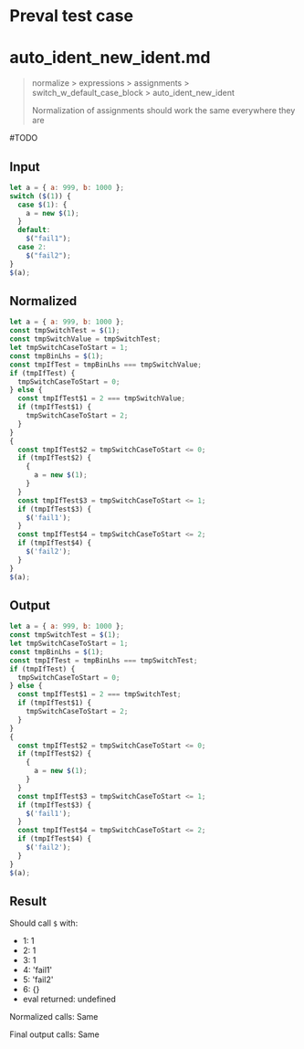 # Preval test case

# auto_ident_new_ident.md

> normalize > expressions > assignments > switch_w_default_case_block > auto_ident_new_ident
>
> Normalization of assignments should work the same everywhere they are

#TODO

## Input

`````js filename=intro
let a = { a: 999, b: 1000 };
switch ($(1)) {
  case $(1): {
    a = new $(1);
  }
  default:
    $("fail1");
  case 2:
    $("fail2");
}
$(a);
`````

## Normalized

`````js filename=intro
let a = { a: 999, b: 1000 };
const tmpSwitchTest = $(1);
const tmpSwitchValue = tmpSwitchTest;
let tmpSwitchCaseToStart = 1;
const tmpBinLhs = $(1);
const tmpIfTest = tmpBinLhs === tmpSwitchValue;
if (tmpIfTest) {
  tmpSwitchCaseToStart = 0;
} else {
  const tmpIfTest$1 = 2 === tmpSwitchValue;
  if (tmpIfTest$1) {
    tmpSwitchCaseToStart = 2;
  }
}
{
  const tmpIfTest$2 = tmpSwitchCaseToStart <= 0;
  if (tmpIfTest$2) {
    {
      a = new $(1);
    }
  }
  const tmpIfTest$3 = tmpSwitchCaseToStart <= 1;
  if (tmpIfTest$3) {
    $('fail1');
  }
  const tmpIfTest$4 = tmpSwitchCaseToStart <= 2;
  if (tmpIfTest$4) {
    $('fail2');
  }
}
$(a);
`````

## Output

`````js filename=intro
let a = { a: 999, b: 1000 };
const tmpSwitchTest = $(1);
let tmpSwitchCaseToStart = 1;
const tmpBinLhs = $(1);
const tmpIfTest = tmpBinLhs === tmpSwitchTest;
if (tmpIfTest) {
  tmpSwitchCaseToStart = 0;
} else {
  const tmpIfTest$1 = 2 === tmpSwitchTest;
  if (tmpIfTest$1) {
    tmpSwitchCaseToStart = 2;
  }
}
{
  const tmpIfTest$2 = tmpSwitchCaseToStart <= 0;
  if (tmpIfTest$2) {
    {
      a = new $(1);
    }
  }
  const tmpIfTest$3 = tmpSwitchCaseToStart <= 1;
  if (tmpIfTest$3) {
    $('fail1');
  }
  const tmpIfTest$4 = tmpSwitchCaseToStart <= 2;
  if (tmpIfTest$4) {
    $('fail2');
  }
}
$(a);
`````

## Result

Should call `$` with:
 - 1: 1
 - 2: 1
 - 3: 1
 - 4: 'fail1'
 - 5: 'fail2'
 - 6: {}
 - eval returned: undefined

Normalized calls: Same

Final output calls: Same
